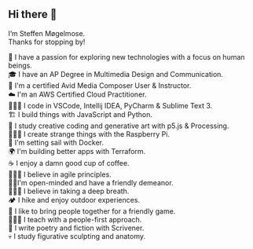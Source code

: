 ## Hi there 👋
I’m Steffen Møgelmose.\
Thanks for stopping by!


🧠 I have a passion for exploring new technologies with a focus on human beings.\
🎓 I have an AP Degree in Multimedia Design and Communication.\
🎥 I'm a certified Avid Media Composer User & Instructor.\
☁️ I'm an AWS Certified Cloud Practitioner.\
👨🏻‍💻 I code in VSCode, Intellij IDEA, PyCharm & Sublime Text 3.\
🏗️ I build things with JavaScript and Python.\
🦄 I study creative coding and generative art with p5.js & Processing.\
👨🏻‍🏭 I create strange things with the Raspberry Pi.\
🐳 I'm setting sail with Docker.\
🌍 I'm building better apps with Terraform.\
☕️ I enjoy a damn good cup of coffee.\
🧗🏻‍♂️ I believe in agile principles.\
🧔🏻‍ I'm open-minded and have a friendly demeanor.\
🧘🏻‍♂️ I believe in taking a deep breath.\
🏕️ I hike and enjoy outdoor experiences.\
🎲 I like to bring people together for a friendly game.\
👨🏻‍🏫 I teach with a people-first approach.\
📝 I write poetry and fiction with Scrivener.\
💀 I study figurative sculpting and anatomy.
<!--
**smogelmose/smogelmose** is a ✨ _special_ ✨ repository because its `README.md` (this file) appears on your GitHub profile.

Here are some ideas to get you started:

- 🔭 I’m currently working on ...
- 🌱 I’m currently learning ...
- 👯 I’m looking to collaborate on ...
- 🤔 I’m looking for help with ...
- 💬 Ask me about ...
- 📫 How to reach me: ...
- 😄 Pronouns: ...
- ⚡ Fun fact: ...
-->
